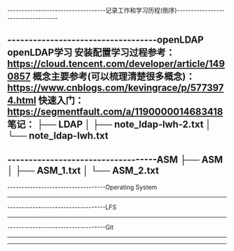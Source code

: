 -----------------------------------记录工作和学习历程(倒序)-----------------------------------

-----------------------------------openLDAP
openLDAP学习
    安装配置学习过程参考：https://cloud.tencent.com/developer/article/1490857 
    概念主要参考(可以梳理清楚很多概念)： https://www.cnblogs.com/kevingrace/p/5773974.html 
	快速入门：https://segmentfault.com/a/1190000014683418 
笔记：
├── LDAP
│   ├── note_ldap-lwh-2.txt
│   └── note_ldap-lwh.txt
----------------------------------- 


-----------------------------------ASM
├── ASM
│   ├── ASM_1.txt
│   └── ASM_2.txt
-----------------------------------



-----------------------------------Operating System

-----------------------------------

-----------------------------------LFS

-----------------------------------


-----------------------------------Git

-----------------------------------











--------------------------------------------------------------------------------

